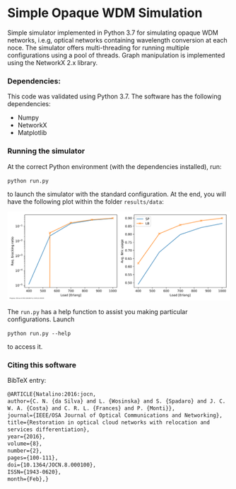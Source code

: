 # Simple Opaque WDM Simulation

Simple simulator implemented in Python 3.7 for simulating opaque WDM networks, i.e.g, optical networks containing wavelength conversion at each noce.
The simulator offers multi-threading for running multiple configurations using a pool of threads.
Graph manipulation is implemented using the NetworkX 2.x library. 

### Dependencies:

This code was validated using Python 3.7. The software has the following dependencies:

- Numpy
- NetworkX
- Matplotlib


### Running the simulator

At the correct Python environment (with the dependencies installed), run:

`python run.py`

to launch the simulator with the standard configuration. At the end, you will have the following plot within the folder `results/data`:

![Final results](results/data/final_results.svg)

The `run.py` has a help function to assist you making particular configurations. Launch

`python run.py --help`

to access it.

### Citing this software

BibTeX entry:

~~~~
@ARTICLE{Natalino:2016:jocn,
author={C. N. {da Silva} and L. {Wosinska} and S. {Spadaro} and J. C. W. A. {Costa} and C. R. L. {Frances} and P. {Monti}},
journal={IEEE/OSA Journal of Optical Communications and Networking},
title={Restoration in optical cloud networks with relocation and services differentiation},
year={2016},
volume={8},
number={2},
pages={100-111},
doi={10.1364/JOCN.8.000100},
ISSN={1943-0620},
month={Feb},}
~~~~
